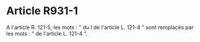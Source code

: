 # Article R931-1

A l'article R. 121-5, les mots : " du I de l'article L. 121-4 " sont remplacés par les mots : " de l'article L. 121-4 ".
